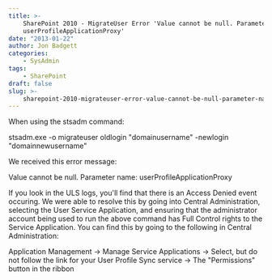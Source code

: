```yaml
---
title: >-
    SharePoint 2010 - MigrateUser Error 'Value cannot be null. Parameter name:
    userProfileApplicationProxy'
date: "2013-01-22"
author: Jon Badgett
categories:
    - SysAdmin
tags:
    - SharePoint
draft: false
slug: >-
    sharepoint-2010-migrateuser-error-value-cannot-be-null-parameter-name-userprofileapplicationproxy
---
```


When using the stsadm command:

stsadm.exe -o migrateuser oldlogin "domainusername" -newlogin
"domainnewusername"

We received this error message:

Value cannot be null. Parameter name: userProfileApplicationProxy

If you look in the ULS logs, you'll find that there is an Access Denied event
occuring. We were able to resolve this by going into Central Administration,
selecting the User Service Application, and ensuring that the administrator
account being used to run the above command has Full Control rights to the
Service Application. You can find this by going to the following in Central
Administration:

Application Management -&gt; Manage Service Applications -&gt; Select, but do
not follow the link for your User Profile Sync service -&gt; The "Permissions"
button in the ribbon
